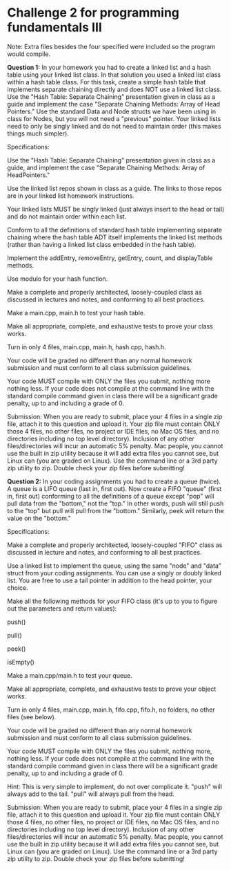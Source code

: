 # Challenge 2 for programming fundamentals III

Note: Extra files besides the four specified were included so the program would compile.

**Question 1:** In your homework you had to create a linked list and a hash table using your linked list class. In that solution you used a linked list class within a hash table class. For this task, create a simple hash table that implements separate chaining directly and does NOT use a linked list class. Use the "Hash Table: Separate Chaining" presentation given in class as a guide and implement the case "Separate Chaining Methods: Array of Head Pointers." Use the standard Data and Node structs we have been using in class for Nodes, but you will not need a "previous" pointer. Your linked lists need to only be singly linked and do not need to maintain order (this makes things much simpler).

Specifications:

Use the "Hash Table: Separate Chaining" presentation given in class as a guide, and implement the case "Separate Chaining Methods: Array of HeadPointers."

Use the linked list repos shown in class as a guide. The links to those repos are in your linked list homework instructions.

Your linked lists MUST be singly linked (just always insert to the head or tail) and do not maintain order within each list.

Conform to all the definitions of standard hash table implementing separate chaining where the hash table ADT itself implements the linked list methods (rather than having a linked list class embedded in the hash table).

Implement the addEntry, removeEntry, getEntry, count, and displayTable methods.

Use modulo for your hash function.

Make a complete and properly architected, loosely-coupled class as discussed in lectures and notes, and conforming to all best practices.

Make a main.cpp, main.h to test your hash table.

Make all appropriate, complete, and exhaustive tests to prove your class works.

Turn in only 4 files, main.cpp, main.h, hash.cpp, hash.h.

Your code will be graded no different than any normal homework submission and must conform to all class submission guidelines.

Your code MUST compile with ONLY the files you submit, nothing more nothing less. If your code does not compile at the command line with the standard compile command given in class there will be a significant grade penalty, up to and including a grade of 0.


Submission: When you are ready to submit, place your 4 files in a single zip file, attach it to this question and upload it. Your zip file must contain ONLY those 4 files, no other files, no project or IDE files, no Mac OS files, and no directories including no top level directory). Inclusion of any other files/directories will incur an automatic 5% penalty. Mac people, you cannot use the built in zip utility because it will add extra files you cannot see, but Linux can (you are graded on Linux). Use the command line or a 3rd party zip utility to zip. Double check your zip files before submitting!


**Question 2:** In your coding assignments you had to create a queue (twice). A queue is a LIFO queue (last in, first out). Now create a FIFO "queue" (first in, first out) conforming to all the definitions of a queue except "pop" will pull data from the "bottom," not the "top." In other words, push will still push to the "top" but pull will pull from the "bottom." Similarly, peek will return the value on the "bottom."

Specifications:

Make a complete and properly architected, loosely-coupled "FIFO" class as discussed in lecture and notes, and conforming to all best practices.

Use a linked list to implement the queue, using the same "node" and "data" struct from your coding assignments. You can use a singly or doubly linked list. You are free to use a tail pointer in addition to the head pointer, your choice.

Make all the following methods for your FIFO class (it's up to you to figure out the parameters and return values):

push()

pull()

peek()

isEmpty()

Make a main.cpp/main.h to test your queue.

Make all appropriate, complete, and exhaustive tests to prove your object works.

Turn in only 4 files, main.cpp, main.h, fifo.cpp, fifo.h, no folders, no other files (see below).

Your code will be graded no different than any normal homework submission and must conform to all class submission guidelines.

Your code MUST compile with ONLY the files you submit, nothing more, nothing less. If your code does not compile at the command line with the standard compile command given in class there will be a significant grade penalty, up to and including a grade of 0.

Hint: This is very simple to implement, do not over complicate it. "push" will always add to the tail. "pull" will always pull from the head.

Submission: When you are ready to submit, place your 4 files in a single zip file, attach it to this question and upload it. Your zip file must contain ONLY those 4 files, no other files, no project or IDE files, no Mac OS files, and no directories including no top level directory). Inclusion of any other files/directories will incur an automatic 5% penalty. Mac people, you cannot use the built in zip utility because it will add extra files you cannot see, but Linux can (you are graded on Linux). Use the command line or a 3rd party zip utility to zip. Double check your zip files before submitting!
